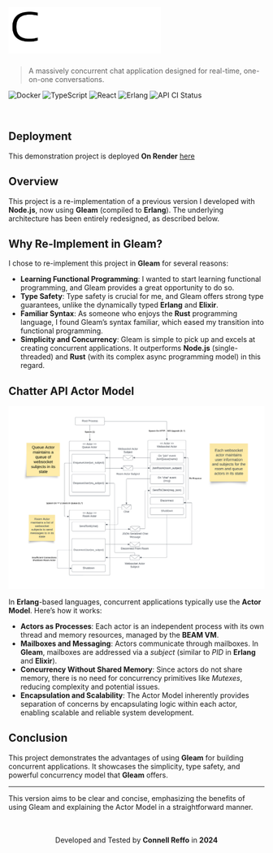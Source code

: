 # <img style="width: 300px" src="web/public/logo.png">

> A massively concurrent chat application designed for real-time, one-on-one conversations.

![Docker](https://img.shields.io/badge/docker-%230db7ed.svg?style=for-the-badge&logo=docker&logoColor=white)
![TypeScript](https://img.shields.io/badge/typescript-%23007ACC.svg?style=for-the-badge&logo=typescript&logoColor=white)
![React](https://img.shields.io/badge/react-%2320232a.svg?style=for-the-badge&logo=react&logoColor=%2361DAFB)
![Erlang](https://img.shields.io/badge/Erlang+Gleam-white.svg?style=for-the-badge&logo=erlang&logoColor=a90533)
![API CI Status](https://img.shields.io/github/actions/workflow/status/connellr023/chatter-reborn/api_ci.yml?style=for-the-badge&logo=erlang)

<br />

## Deployment

This demonstration project is deployed **On Render** <a href="https://chatter-5dkr.onrender.com/">here</a>

## Overview

This project is a re-implementation of a previous version I developed with **Node.js**, now using **Gleam** (compiled to **Erlang**). The underlying architecture has been entirely redesigned, as described below.

## Why Re-Implement in Gleam?

I chose to re-implement this project in **Gleam** for several reasons:

- **Learning Functional Programming**: I wanted to start learning functional programming, and Gleam provides a great opportunity to do so.
- **Type Safety**: Type safety is crucial for me, and Gleam offers strong type guarantees, unlike the dynamically typed **Erlang** and **Elixir**.
- **Familiar Syntax**: As someone who enjoys the **Rust** programming language, I found Gleam’s syntax familiar, which eased my transition into functional programming.
- **Simplicity and Concurrency**: Gleam is simple to pick up and excels at creating concurrent applications. It outperforms **Node.js** (single-threaded) and **Rust** (with its complex async programming model) in this regard.

## Chatter API Actor Model

![Actor Model Diagram](public/diagram.png)

In **Erlang**-based languages, concurrent applications typically use the **Actor Model**. Here’s how it works:

- **Actors as Processes**: Each actor is an independent process with its own thread and memory resources, managed by the **BEAM VM**.
- **Mailboxes and Messaging**: Actors communicate through mailboxes. In **Gleam**, mailboxes are addressed via a *subject* (similar to *PID* in **Erlang** and **Elixir**).
- **Concurrency Without Shared Memory**: Since actors do not share memory, there is no need for concurrency primitives like *Mutexes*, reducing complexity and potential issues.
- **Encapsulation and Scalability**: The Actor Model inherently provides separation of concerns by encapsulating logic within each actor, enabling scalable and reliable system development.

## Conclusion

This project demonstrates the advantages of using **Gleam** for building concurrent applications. It showcases the simplicity, type safety, and powerful concurrency model that **Gleam** offers.

---

This version aims to be clear and concise, emphasizing the benefits of using Gleam and explaining the Actor Model in a straightforward manner.

<br />
<br />

<div align="center">
  Developed and Tested by <b>Connell Reffo</b> in <b>2024</b>
</div>
